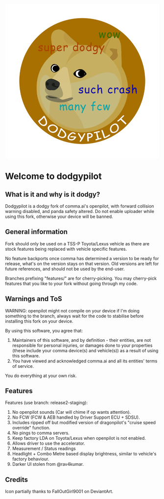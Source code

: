 ![icon partially thanks to FallOutGirl9001 on DeviantArt.](/dodgy_logo.png)
# Welcome to dodgypilot

## What is it and why is it dodgy?
Dodgypilot is a dodgy fork of comma.ai's openpilot, with forward collision warning disabled, and panda safety altered. Do not enable uploader while using this fork, otherwise your device will be banned.

## General information
Fork should only be used on a TSS-P Toyota/Lexus vehicle as there are stock features being replaced with vehicle specific features.

No feature backports once comma has determined a version to be ready for release, what's on the version stays on that version.
Old versions are left for future references, and should not be used by the end-user.

Branches prefixing "features/" are for cherry-picking. You may cherry-pick features that you like to your fork without going through my code.

## Warnings and ToS
WARNING: openpilot might not compile on your device if I'm doing something to the branch, always wait for the code to stabilise before installing this fork on your device.

By using this software, you agree that:
1. Maintainers of this software, and by definition - their entities, are not responsible for personal injuries, or damages done to your properties (these include your comma device(s) and vehicle(s)) as a result of using this software.
2. You have viewed and acknowledged comma.ai and all its entities' terms of service.

You do everything at your own risk.

## Features
Features (use branch: release2-staging):
1. No openpilot sounds (Car will chime if op wants attention).
2. No FCW (FCW & AEB handled by Driver Support ECU + SDSU).
3. Includes ripped off but modified version of dragonpilot's "cruise speed override" function.
4. No pings to comma servers.
5. Keep factory LDA on Toyota/Lexus when openpilot is not enabled.
6. Allows driver to use the accelerator.
7. Measurement / Status readings
8. Headlight + Combo Metre based display brightness, similar to vehicle's factory behaviour.
9. Darker UI stolen from @rav4kumar.

## Credits
Icon partially thanks to FallOutGirl9001 on DeviantArt.
